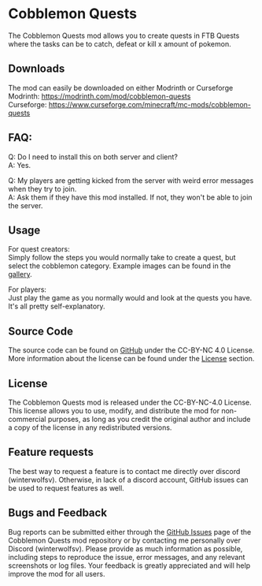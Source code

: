 # Cobblemon Quests

The Cobblemon Quests mod allows you to create quests in FTB Quests where the tasks can be to catch, defeat or kill x
amount of pokemon.

## Downloads

The mod can easily be downloaded on either Modrinth or Curseforge \
Modrinth: https://modrinth.com/mod/cobblemon-quests \
Curseforge: https://www.curseforge.com/minecraft/mc-mods/cobblemon-quests

## FAQ:

Q: Do I need to install this on both server and client?\
A: Yes.

Q: My players are getting kicked from the server with weird error messages when they try to join.\
A: Ask them if they have this mod installed. If not, they won't be able to join the server.

## Usage

For quest creators:\
Simply follow the steps you would normally take to create a quest, but select the cobblemon category. Example images can
be found in the [gallery](https://modrinth.com/mod/cobblemon-quests/gallery).

For players:\
Just play the game as you normally would and look at the quests you have. It's all pretty self-explanatory.

## Source Code

The source code can be found on [GitHub](https://github.com/WinterWolfSV/Cobblemon_Quests) under the CC-BY-NC 4.0
License. More information about the license can be found under the [License](#license) section.

## License

The Cobblemon Quests mod is released under the CC-BY-NC-4.0 License. This license allows you to use, modify, and
distribute the mod for non-commercial purposes, as long as you credit the original author and include a copy of the
license in any redistributed versions.

## Feature requests

The best way to request a feature is to contact me directly over discord (winterwolfsv). Otherwise, in lack of a discord
account, GitHub issues can be used to request features as well.

## Bugs and Feedback

Bug reports can be submitted either through the [GitHub Issues](https://github.com/WinterWolfSV/Cobblemon_Quests/issues)
page of the Cobblemon Quests mod repository or by contacting me personally over Discord (winterwolfsv). Please provide
as much information as possible, including steps to reproduce the issue, error messages, and any relevant screenshots or
log files. Your feedback is greatly appreciated and will help improve the mod for all users.